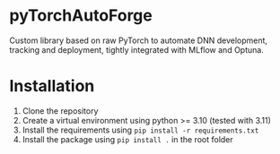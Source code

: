 # pyTorchAutoForge
Custom library based on raw PyTorch to automate DNN development, tracking and deployment, tightly integrated with MLflow and Optuna.

# Installation

1) Clone the repository
2) Create a virtual environment using python >= 3.10 (tested with 3.11)
3) Install the requirements using `pip install -r requirements.txt`
4) Install the package using `pip install .` in the root folder
